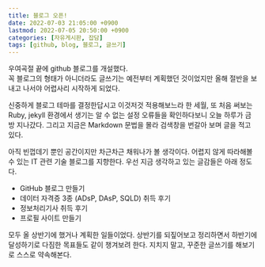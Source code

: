 ```yaml
---
title: 블로그 오픈!
date: 2022-07-03 21:05:00 +0900
lastmod: 2022-07-05 20:50:00 +0900
categories: [자유게시판, 잡담]
tags: [github, blog, 블로그, 글쓰기]
---
```


우여곡절 끝에 github 블로그를 개설했다. <br>
꼭 블로그의 형태가 아니더라도 글쓰기는 예전부터 계획했던 것이었지만 올해 절반을 보내고 나서야 어렵사리 시작하게 되었다. 

신중하게 블로그 테마를 결정한답시고 이것저것 적용해보느라 한 세월, 또 처음 써보는 Ruby, jekyll 환경에서 생기는 알 수 없는 설정 오류들을 확인하다보니 오늘 하루가 금방 지나갔다. 그리고 지금은 Markdown 문법을 몰라 검색창을 번갈아 보며 글을 적고 있다. 

아직 빈껍데기 뿐인 공간이지만 차근차근 채워나가 볼 생각이다. 어렵지 않게 따라해볼 수 있는 IT 관련 기술 블로그를 지향한다. 우선 지금 생각하고 있는 글감들은 아래 정도다.

- GitHub 블로그 만들기
- 데이터 자격증 3종 (ADsP, DAsP, SQLD) 취득 후기
- 정보처리기사 취득 후기
- 프로필 사이트 만들기

모두 올 상반기에 했거나 계획한 일들이었다. 상반기를 되짚어보고 정리하면서 하반기에 달성하기로 다짐한 목표들도 같이 챙겨보려 한다. 지치지 말고, 꾸준한 글쓰기를 해보기로 스스로 약속해본다.